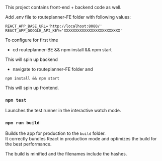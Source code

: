 This project contains front-end + backend code as well.

Add .env file to routeplanner-FE folder with following values:
```
REACT_APP_BASE_URL='http://localhost:8080/'
REACT_APP_GOOGLE_API_KEY='XXXXXXXXXXXXXXXXXXXXXXXXX'
```

To configure for first time

- cd routeplanner-BE && npm install && npm start

 This will spin up backend

- navigate to routeplanner-FE folder and

```
npm install && npm start
```

This will spin up frontend.

### `npm test`

Launches the test runner in the interactive watch mode.<br>

### `npm run build`

Builds the app for production to the `build` folder.<br>
It correctly bundles React in production mode and optimizes the build for the best performance.

The build is minified and the filenames include the hashes.<br>